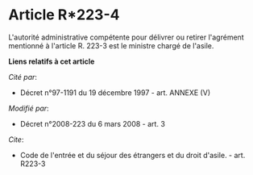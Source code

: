 # Article R*223-4

L'autorité administrative compétente pour délivrer ou retirer l'agrément mentionné à l'article R. 223-3 est le ministre
chargé de l'asile.

**Liens relatifs à cet article**

_Cité par_:

  - Décret n°97-1191 du 19 décembre 1997 - art. ANNEXE (V)

_Modifié par_:

  - Décret n°2008-223 du 6 mars 2008 - art. 3

_Cite_:

  - Code de l'entrée et du séjour des étrangers et du droit d'asile. - art. R223-3
